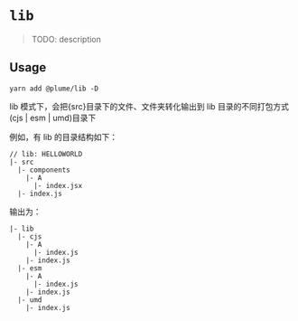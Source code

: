 # `lib`

> TODO: description

## Usage

```
yarn add @plume/lib -D
```

lib 模式下，会把{src}目录下的文件、文件夹转化输出到 lib 目录的不同打包方式(cjs | esm | umd)目录下

例如，有 lib 的目录结构如下：

```
// lib: HELLOWORLD
|- src
  |- components
    |- A
      |- index.jsx
  |- index.js
```

输出为：

```
|- lib
  |- cjs
    |- A
      |- index.js
    |- index.js
  |- esm
    |- A
      |- index.js
    |- index.js
  |- umd
    |- index.js
```
